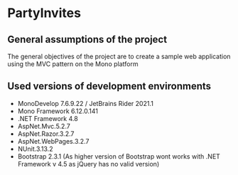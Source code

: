 # PartyInvites

## General assumptions of the project
The general objectives of the project are to create a sample web application using the MVC pattern on the Mono platform

## Used versions of development environments
* MonoDevelop 7.6.9.22 / JetBrains Rider 2021.1
* Mono Framework 6.12.0.141
* .NET Framework 4.8
* AspNet.Mvc.5.2.7
* AspNet.Razor.3.2.7
* AspNet.WebPages.3.2.7
* NUnit.3.13.2
* Bootstrap 2.3.1 (As higher version of Bootstrap wont works with .NET Framework v 4.5 as jQuery has no valid version)
